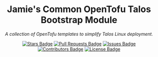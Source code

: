 <div align="center">

# Jamie's Common OpenTofu Talos Bootstrap Module

*A collection of OpenTofu templates to simplify Talos Linux deployment.*

</div>

<div align="center">
  <a href="https://github.com/jamie-stinson/common-tofu-talos-module/stargazers"><img src="https://img.shields.io/github/stars/jamie-stinson/common-tofu-talos-module?style=for-the-badge" alt="Stars Badge"/></a>
  <a href="https://github.com/jamie-stinson/common-tofu-talos-module/pulls"><img src="https://img.shields.io/github/issues-pr/jamie-stinson/common-tofu-talos-module?style=for-the-badge" alt="Pull Requests Badge"/></a>
  <a href="https://github.com/jamie-stinson/common-tofu-talos-module/issues"><img src="https://img.shields.io/github/issues/jamie-stinson/common-tofu-talos-module?style=for-the-badge" alt="Issues Badge"/></a>
  <a href="https://github.com/jamie-stinson/common-tofu-talos-module/graphs/contributors"><img src="https://img.shields.io/github/contributors/jamie-stinson/common-tofu-talos-module?style=for-the-badge" alt="Contributors Badge"/></a>
  <a href="https://github.com/jamie-stinson/common-tofu-talos-module/blob/master/LICENSE"><img src="https://img.shields.io/github/license/jamie-stinson/common-tofu-talos-module?style=for-the-badge" alt="License Badge"/></a>
</div>  
